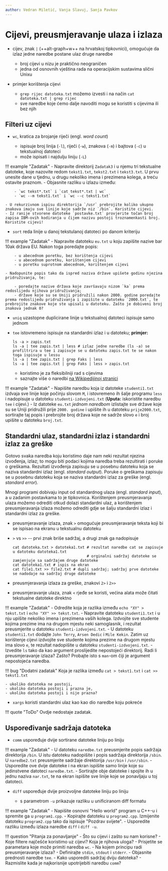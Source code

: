 ```yaml
---
author: Vedran Miletić, Vanja Slavuj, Sanja Pavkov
---
```


# Cijevi, preusmjeravanje ulaza i izlaza

- cijev, znak `|` (++alt-graph+w++ na hrvatskoj tipkovnici), omogućuje da izlaz jedne naredbe postane ulaz druge naredbe

    - broj cijevi u nizu je praktično neograničen
    - jedna od osnovnih vještina rada na operacijskim sustavima slični Unixu

- primjer korištenja cijevi

    - `grep rijec datoteka.txt` možemo izvesti i na način `cat datoteka.txt | grep rijec`
    - sve naredbe koje ćemo dalje navoditi mogu se koristiti s cijevima ili bez njih

## Filteri uz cijevi

- `wc`, kratica za brojanje riječi (engl. *word count*)

    - ispisuje broj linija (`-l`), riječi (`-w`), znakova (`-m`) i bajtova (`-c`) u tekstualnoj datoteci
    - može ispisati i najdulju liniju (`-L`)

!!! example "Zadatak"
    - Napravite direktorij `Zadatak3` i u njemu tri tekstualne datoteke, koje nazovite redom `tekst1.txt`, `tekst2.txt` i `tekst3.txt`. U prvu unesite dane u tjednu, u drugu nekoliko imena i prezimena kolega, a treću ostavite praznom.
    - Objasnite razliku u izlazu između:

        - `wc tekst*.txt` i `cat tekst*.txt | wc`
        - `wc --m tekst1.txt` i `wc --c tekst1.txt`

    - U rekurzivnom ispisu direktorija `/usr` prebrojite koliko ukupno znakova imaju sve linije koje sadrže niz `/bin`. Koristite cijevi.
    - Iz ranije stvorene datoteke `postavke.txt` provjerite točan broj zapisa IBM-ovih kodiranja u čijem nazivu postoji troznamenkasti broj. Koristite cijevi!

- `sort` reda linije u danoj tekstulanoj datoteci po danom kriteriju

!!! example "Zadatak"
    - Napravite datoteku `eu.txt` u koju zapišite nazive bar 10ak država EU. Nakon toga poredajte popis:

        - u abecednom poretku, bez korištenja cijevi
        - u abecednom poretku, korištenjem cijevi
        - u poretku suprotnom abecednom, korištenjem cijevi

    - Nadopunite popis tako da ispred naziva države upišete godinu njezina pridruživanja, te:

        - poredajte nazive država koje završavaju nizom `ka` prema redoslijedu njihova pridruživanja;
        - države koje su se Uniji pridružili nakon 2000. godine poredajte prema redoslijedu pridruživanja i zapišite u datoteku `2000.txt`, te prebrojite znakove koje ste upisali u datoteku. Zašto je dobiveni broj znakova jednak 0?

- `uniq` uzastopne duplicirane linije u tekstualnoj datoteci ispisuje samo jednom
- `tee` istovremeno ispisuje na standardni izlaz i u datoteku; **primjer:**

    ``` shell
    ls -a > zapis.txt
    ls -a | tee zapis.txt | less # izlaz jedne naredbe (ls -a) se profiltrira u tee i zapisuje se u datoteku zapis.txt te se nakon toga ispisuje u lessu
    ls -a | tee zapis.txt | grep Faks | less
    ls -a | tee zapis.txt | grep Faks | less > zapis.txt
    ```

    - koristimo je za fleksibilniji rad s cijevima
    - saznajte više o naredbi [na Wikipedijinoj stranici](https://en.wikipedia.org/wiki/Tee_(command))

!!! example "Zadatak"
    - Napišite naredbu koja iz datoteke `studenti1.txt` izdvaja sve linije koje počinju slovom `M`, i istovremeno ih šalje programu `less` i nadopisuje u datoteku `studenti-izdvojeni.txt` (**Uputa:** iskoristite naredbu `tee` i cijevi.)
    - Iz datoteke `eu.txt` *jednom naredbom* izlistajte sve države koje su se Uniji pridružili prije `2000. godine` i upišite ih u datoteku `prije2000.txt`, sortirajte taj popis i prebrojite broj država koje ne sadrže slovo `e` i broj upišite u datoteku `broj.txt`.

## Standardni ulaz, standardni izlaz i standardni izlaz za greške

Gotovo svaka naredba koju koristimo daje nam neki rezultat njezina izvođenja, izlaz; to mogu biti podaci kojima naredba treba rezultirati i poruke o greškama. Rezultati izvođenja zapisuju se u posebnu datoteku koja se naziva standardni izlaz (engl. *standard output*). Poruke o greškama zapisuju se u posebnu datoteku koja se naziva standardni izlaz za greške (engl. *standard error*).

Mnogi programi dobivaju input od standardnog ulaza (engl. *standard input*), a u zadanim postavkama to je tipkovnica. Korištenjem preusmjeravanja ulaza možemo odrediti otkud dolazi standardni ulaz, a korištenjem preusmjeravanja izlaza možemo odrediti gdje se šalju standardni izlaz i standardni izlaz za greške.

- preusmjeravanje izlaza, znak `>` omogućuje preusmjeravanje teksta koji bi se ispisao na ekranu u tekstualnu datoteku
- `>` vs `>>` -- prvi znak briše sadržaj, a drugi znak ga nadopisuje

    ``` shell
    cat datoteka.txt > datoteka1.txt # rezultat naredbe cat se zapisuje u datoteku datoteka1.txt
                                     # orginalni sadržaj datoteke se zamjenjuje sa sadržajem druge datoteke
    cat datoteka1.txt # ispis na ekran
    cat file1.txt >> file2.txt # dupli sadržaj; sadržaj prve datoteke se nadodaje na sadržaj druge datoteke
    ```

- preusmjeravanja izlaza za greške, znakovi `2>` i `2>>`
- preusmjeravanje ulaza, znak `<` rjeđe se koristi, većina alata može čitati tekstualne datoteke direktno

!!! example "Zadatak"
    - Odredite koja je razlika između `echo "XY" > tekst.txt` i `echo "XY" >> tekst.txt`.
    - Napravite datoteku `studenti1.txt` i u nju upišite nekoliko imena i prezimena vaših kolega. Izdvojite sve studente kojima prezime ima na drugom mjestu neki samoglasnik, i rezultat preusmjerite u datoteku `studenti-izdvojeni.txt`.
    - U datoteku `studenti1.txt` dodajte `John Terry`, `Arsen Dedic` i `Mile Kekin`. Zatim uz korištenje cijevi izdvojite sve studente kojima prezime na drugom mjestu ima slovo `e`, te rezultat nadopišite u datoteku `studenti-izdvojeni.txt`.
    - Izvedite `ls` tako da kao argument proslijedite nepostojeći direktorij. Radi li preusmjeravanje izlaza? Zašto? Probajte isto s `man`-om čiji je argument nepostojeća naredba.

!!! bug "Dodatni zadatak"
    Koja je razlika između `cat > tekst1.txt` i `cat >> tekst1.txt`

    - ukoliko datoteka ne postoji,
    - ukoliko datoteka postoji i prazna je,
    - ukoliko datoteka postoji i nije prazna?

- `xargs` koristi standardni ulaz kao kao dio naredbe koju pokreće

!!! quote "ToDo"
    Ovdje nedostaje zadatak.

## Uspoređivanje sadržaja datoteka

- `comm` uspoređuje dvije sortirane datoteke liniju po liniju

!!! example "Zadatak"
    - U datoteku `naredbe.txt` preusmjerite popis sadržaja direktorija `/bin`. U istu datoteku nadopišite i popis sadržaja direktorija `/sbin`. U `naredbe2.txt` preusmjerite sadržaje direktorija `/usr/bin` i `/usr/sbin`.
    - Usporedite ove dvije datoteke i na ekran ispišite samo linije koje su jedinstvene datoteci `naredbe.txt`.
    - Sortirajte obje datoteke i spojite ih u jednu naziva `nar.txt`, te na ekran ispišite sve linije koje se ponavljaju u toj datoteci.

- `diff` uspoređuje dvije proizvoljne datoteke liniju po liniju

    - s parametrom `-u` prikazuje razliku u unificiranom diff formatu

!!! example "Zadatak"
    - Napišite osnovni "Hello world" program u C++-u i spremite ga u `program1.cpp`.
    - Kopirajte datoteku u `program2.cpp`. Izmijenite datoteku `program2.cpp` tako da ispisuje "Pozdrav svijete".
    - Usporedite razliku između izlaza naredbe `diff` i `diff -u`.

!!! question "Pitanja za ponavljanje"
    - Što su cijevi i zašto su nam korisne?
    - Koje filtere najčešće koristimo uz cijevi? Koja je njihova uloga?
    - Prisjetite se parametara koje može primiti naredba `wc`.
    - Na kojem principu radi preusmjeravanje izlaza?
    - Definirajte `stdin`, `stdout` i `stderr`.
    - Objasnite prednosti naredbe `tee`.
    - Kako usporediti sadržaj dviju datoteka?
    - Razmislite kada je najkorisnije upotrijebiti naredbu `comm`?
